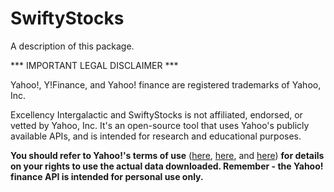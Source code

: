 # SwiftyStocks

A description of this package.

*** IMPORTANT LEGAL DISCLAIMER ***

Yahoo!, Y!Finance, and Yahoo! finance are registered trademarks of Yahoo, Inc.

Excellency Intergalactic and SwiftyStocks is not affiliated, endorsed, or vetted by Yahoo, Inc. It's an open-source tool that uses Yahoo's publicly available APIs, and is intended for research and educational purposes.

**You should refer to Yahoo!'s terms of use** ([here](https://policies.yahoo.com/us/en/yahoo/terms/product-atos/apiforydn/index.htm), [here](https://legal.yahoo.com/us/en/yahoo/terms/otos/index.html), and [here](https://policies.yahoo.com/us/en/yahoo/terms/index.htm)) **for details on your rights to use the actual data downloaded. Remember - the Yahoo! finance API is intended for personal use only.**
